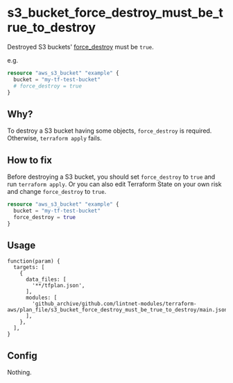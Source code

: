 # s3_bucket_force_destroy_must_be_true_to_destroy

Destroyed S3 buckets' [force_destroy](https://registry.terraform.io/providers/hashicorp/aws/latest/docs/resources/s3_bucket#force_destroy) must be `true`.

e.g.

```tf
resource "aws_s3_bucket" "example" {
  bucket = "my-tf-test-bucket"
  # force_destroy = true
}
```

## Why?

To destroy a S3 bucket having some objects, `force_destroy` is required.
Otherwise, `terraform apply` fails.

## How to fix

Before destroying a S3 bucket, you should set `force_destroy` to `true` and run `terraform apply`.
Or you can also edit Terraform State on your own risk and change `force_destroy` to `true`.

```tf
resource "aws_s3_bucket" "example" {
  bucket = "my-tf-test-bucket"
  force_destroy = true
}
```

## Usage

```jsonnet
function(param) {
  targets: [
    {
      data_files: [
        '**/tfplan.json',
      ],
      modules: [
        'github_archive/github.com/lintnet-modules/terraform-aws/plan_file/s3_bucket_force_destroy_must_be_true_to_destroy/main.jsonnet@4f81d84e6495489c68e4f9e7c7a657b30a2ce7fa:v0.2.0',
      ],
    },
  ],
}
```

## Config

Nothing.
